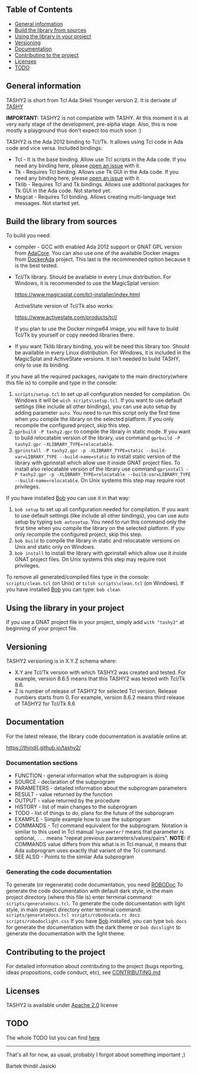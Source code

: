 ## Table of Contents
* [General information](#General-information)
* [Build the library from sources](#Build-the-library-from-sources)
* [Using the library in your project](#Using-the-library-in-your-project)
* [Versioning](#Versioning)
* [Documentation](#Documentation)
* [Contributing to the project](#Contributing-to-the-project)
* [Licenses](#Licenses)
* [TODO](#TODO)

## General information

TASHY2 is short from Tcl Ada SHell Younger version 2. It is derivate of
[TASHY](https://github.com/thindil/tashy)

**IMPORTANT:** TASHY2 is not compatible with TASHY. At this moment it is at
very early stage of the development, pre-alpha stage. Also, this is now
mostly a playground thus don't expect too much soon :)

TASHY2 is the Ada 2012 binding to Tcl/Tk. It allows using Tcl code in Ada code
and vice versa. Included bindings:

* Tcl - It is the base binding. Allow use Tcl scripts in the Ada code.
  If you need any binding here, please [open an issue](https://github.com/thindil/tashy2/issues/new) with it.
* Tk - Requires Tcl binding. Allows use Tk GUI in the Ada code. If you need
  any binding here, please [open an issue](https://github.com/thindil/tashy2/issues/new) with it.
* Tklib - Requires Tcl and Tk bindings. Allows use additional packages for
  Tk GUI in the Ada code. Not started yet.
* Msgcat - Requires Tcl binding. Allows creating multi-language text messages.
  Not started yet.

## Build the library from sources

To build you need:

* compiler - GCC with enabled Ada 2012 support or GNAT GPL version from [AdaCore](https://www.adacore.com/download/).
  You can also use one of the available Docker images from [DockerAda](https://github.com/thindil/dockerada)
  project. This last is the recommended option because it is the best tested.

* Tcl/Tk library. Should be available in every Linux distribution. For
  Windows, it is recommended to use the MagicSplat version:

  https://www.magicsplat.com/tcl-installer/index.html

  ActiveState version of Tcl/Tk also works:

  https://www.activestate.com/products/tcl/

  If you plan to use the Docker mingw64 image, you will have to build Tcl/Tk
  by yourself or copy needed libraries there.

* If you want Tklib library binding, you will be need this library too. Should
  be available in every Linux distribution. For Windows, it is included in the
  MagicSplat and ActiveState versions. It isn't needed to build TASHY, only to
  use its binding.

If you have all the required packages, navigate to the main directory(where
this file is) to compile and type in the console:

1. `scripts/setup.tcl` to set up all configuration needed for compilation.
   On Windows it will be `wish scripts\setup.tcl`. If you want to use default
   settings (like include all other bindings), you can use auto setup by
   adding parameter `auto`. You need to run this script only the first time
   when you compile the library on the selected platform. If you only
   recompile the configured project, skip this step.
2. `gprbuild -P tashy2.gpr` to compile the library in static mode. If you want
   to build relocatable version of the library, use command
   `gprbuild -P tashy2.gpr -XLIBRARY_TYPE=relocatable`.
3. `gprinstall -P tashy2.gpr -p -XLIBRARY_TYPE=static --build-var=LIBRARY_TYPE --build-name=static`
   to install static version of the library with gprinstall which allow use
   it inside GNAT project files. To install also relocatable version of the
   library use command
   `gprinstall -P tashy2.gpr -p -XLIBRARY_TYPE=relocatable --build-var=LIBRARY_TYPE --build-name=relocatable`.
   On Unix systems this step may require root privileges.

If you have installed [Bob](https://github.com/thindil/bob) you can use it in
that way:

1. `bob setup` to set up all configuration needed for compilation. If you want
    to use default settings (like include all other bindings), you can use
    auto setup by typing `bob autosetup`. You need to run this command only
    the first time when you compile the library on the selected platform. If
    you only recompile the configured project, skip this step.
2. `bob build` to compile the library in static and relocatable versions on
   Unix and static only on Windows.
3. `bob install` to install the library with gprinstall which allow use it
   inside GNAT project files. On Unix systems this step may require root
   privileges.

To remove all generated/compiled files type in the console:
`scripts/clean.tcl` (on Unix) or `tclsh scripts\clean.tcl` (on Windows).
If you have installed [Bob](https://github.com/thindil/bob) you can type:
`bob clean`

## Using the library in your project

If you use a GNAT project file in your project, simply add `with "tashy2"` at
beginning of your project file.

## Versioning

TASHY2 versioning is in X.Y.Z schema where:

* X.Y are Tcl/Tk version with which TASHY2 was created and tested. For example,
  version 8.6.5 means that this TASHY2 was tested with Tcl/Tk 8.6.
* Z is number of release of TASHY2 for selected Tcl version. Release numbers
  starts from 0. For example, version 8.6.2 means third release of TASHY2 for
  Tcl/Tk 8.6

## Documentation

For the latest release, the library code documentation is available online at:

https://thindil.github.io/tashy2/

### Documentation sections

* FUNCTION   - general information what the subprogram is doing
* SOURCE     - declaration of the subprogram
* PARAMETERS - detailed information about the subprogram parameters
* RESULT     - value returned by the function
* OUTPUT     - value returned by the procedure
* HISTORY    - list of main changes to the subprogram
* TODO       - list of things to do, plans for the future of the subprogram
* EXAMPLE    - Simple example how to use the subprogram
* COMMANDS   - Tcl command equivalent for the subprogram. Notation is similar
  to this used in Tcl manual `?parameter?` means that parameter is optional,
  `...` means "repeat previous parameters/values/pairs". **NOTE:** if COMMANDS
  value differs from this what is in Tcl manual, it means that Ada subprogram
  uses exactly that variant of the Tcl command.
* SEE ALSO   - Points to the similar Ada subprogram

### Generating the code documentation

To generate (or regenerate) code documentation, you need [ROBODoc](https://rfsber.home.xs4all.nl/Robo/)
To generate the code documentation with default dark style, in the main project
directory (where this file is) enter terminal command: `scripts/generatedocs.tcl`.
To generate the code documentation with light style, in main project directory
enter terminal command: `scripts/generatedocs.tcl scripts/robodocada.rc docs scripts/robodoclight.css`
If you have [Bob](https://github.com/thindil/bob) installed, you can type
`bob docs` for generate the documentation with the dark theme or `bob docslight`
to generate the documentation with the light theme.

## Contributing to the project

For detailed information about contributing to the project (bugs reporting,
ideas propositions, code conduct, etc), see [CONTRIBUTING.md](CONTRIBUTING.md)

## Licenses

TASHY2 is available under [Apache 2.0](LICENSE-2.0.txt) license

## TODO

The whole TODO list you can find [here](https://github.com/thindil/tashy2/projects/1)

----

That's all for now, as usual, probably I forgot about something important ;)

Bartek thindil Jasicki
